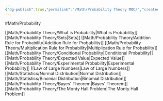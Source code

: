 ```yaml
---
{"dg-publish":true,"permalink":"/Math/Probability Theory MOC/","created":"2024-11-03T14:06:20.350-05:00","updated":"2024-11-10T21:49:46.622-05:00"}
---
```



#Math/Probability 

[[Math/Probability Theory/What is Probability\|What is Probability]]
[[Math/Probability Theory/Sets\|Sets]]
[[Math/Probability Theory/Addition Rule for Probability\|Addition Rule for Probability]]
[[Math/Probability Theory/Multiplication Rule for Probability\|Multiplication Rule for Probability]]
[[Math/Probability Theory/Conditional  Probability\|Conditional  Probability]]
[[Math/Probability Theory/Expected Value\|Expected Value]]
[[Math/Probability Theory/Experimental Probability\|Experimental Probability]]
[[Law of Large Numbers\|Law of Large Numbers]]
[[Math/Statistics/Normal Distribution\|Normal Distribution]]
[[Math/Statistics/Binomial Distribution\|Binomial Distribution]]
[[Math/Probability Theory/Bayes' Theorem\|Bayes' Theorem]]
[[Math/Probability Theory/The Monty Hall Problem\|The Monty Hall Problem]]